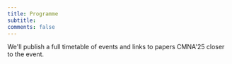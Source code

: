 ```yaml
---
title: Programme 
subtitle: 
comments: false
---
```


We'll publish a full timetable of events and links to papers CMNA'25 closer to the event.

<!--
* Register to attend for free on the day via [Eventbrite](https://www.eventbrite.com/e/cmna-xxi-the-21st-workshop-on-computational-models-of-natural-argument-tickets-160894310213).
* CMNA 21 will use Zoom for meeting participants. We'll distribute links to registered delegates prior to the meeting.
* [CMNA 2023 Proceedings CEUR-3614](http://ceur-ws.org/Vol-3614/) are now available published through CEUR Workshop Proceedings.
-->


<!--
* Note that all times are in British Summer Time (GMT +1). You can use [this link](https://www.timeanddate.com/worldclock/fixedtime.html?msg=CMNA+2021&iso=20210902T15&p1=136&ah=2&am=30) to double check the time in your own timezone for the sessions.
* The closing seminar is part of the Ethics of Argumentation seminar series. We'll post a link to join that event to the eventbrite registered participants information in due time.
-->



<!-- Tuesday 17th September 2024 -->
<!--
|  Authors | Title  | Time  |
|----------|---|---|
| Workshop Organisers | **OPENING REMARKS** | 09:00-09:10 |
Ana Gutiérrez Mandingorra (Universitat Politècnica de València)*; Stella Heras (Universitat Politècnica de València); Javi Palanca (Universitat Politècnica de València)| [Detecting disinformation through computational argumentation techniques and large language models](/cmna24/assets/papers/gutierrez.pdf) | 09:10-09:30 |
| Beauty Oluokun (Imperial College London); Guilherme Paulino-Passos (Imperial College London); Antonio Rago (Imperial College London)*; Francesca Toni (Imperial College London) | [Predicting Human Judgement in Online Debates with Argumentation](/cmna24/assets/papers/oluokun.pdf) |09:30-10:00 |
| Joeri Peters (Utrecht University)*; Floris Bex (Utrecht University & Tilburg University); Henry Prakken (Utrecht University) | [Arguments Based on Domain Rules in Prediction Justifications](/cmna24/assets/papers/peters.pdf) | 10:00-10:30 |
| ALL | **BREAK/COFFEE/CHAT** | 10:30-11:00 |
| Rudi Palmieri (University of Liverpool) | [From loci to critical questions: an AMT approach to argument evaluation. Insights from the domain of corporate controversies.](/cmna24/assets/papers/palmieri.pdf) | 11:00-11:30 |
| Fahad M Alzaidee (University of York) | [Enhancing Essay Argument Persuasiveness Prediction Using a RoBERTa-LSTM Hybrid Model](/cmna24/assets/papers/alzaidee.pdf) | 11:30-11:50 |
| Henry Prakken (Utrecht University | [On Evaluating Legal-Reasoning Capabilities of Generative AI](/cmna24/assets/papers/prakken.pdf) | 11:50-12:20 |
| ALL | Slack time/Discussion | 12:20-12:40 |
| ALL | **LUNCH BREAK** (Lunch is included in the fees and will be provided in the Mensa building 4) | 12:40-13:50 |
| Elena Musi (University of Liverpool)*; Rudi Palmieri (University of Liverpool) | [The Fallacy of Explainable Generative AI: evidence from argumentative prompting in two domains](/cmna24/assets/papers/musi.pdf)  | 13:50-14:10 |
| Katarzyna Budzynska (Warsaw University of Technology)*; Marcin Koszowy (Warsaw University of Technology);  Patrick Saint-Dizier (retired from CNRS); Maciej Bartosz Uberna (Politechnika Warszawska) | [Analysing Language of the Dynamics of Ethos and Emotions in Rephrased Arguments](/cmna24/assets/papers/budzynska.pdf) | 14:10-14:40 |
| Loris Isabettini (University of Windsor) | [Modelling Natural Argumentation in Education: Bridging Traditional Frameworks and Modern Multimodal Approaches](/cmna24/assets/papers/isabettini.pdf) | 14:40- 15:00 |
| Nancy L Green (University of North Carolina Greensboro)*; Derek McLachlin (U. Western Ontario); Robert Mercer (The University of Western Ontario) | [Modeling Biochemistry Argument](/cmna24/assets/papers/green.pdf) | 15:00-15:30 |
| ALL | **BREAK/COFFEE/CHAT** | 15:30-16:00 |
| Yuanxi Fu (School of Information Sciences, University of Illinois Urbana-Champaign)*; Jodi Schneider (School of Information Sciences, University of Illinois Urbana-Champaign) | [An Argumentation interface to facilitate human-machine collaboration in scientific discovery: A preliminary exploration](/cmna24/assets/papers/fu.pdf) | 16:00-16:20 |
| Giulia D'Agostino (Università della Svizzera italiana)*; Andrea Rocci (Università della Svizzera italiana) | [Argumentative patterns in the context of dialogical exchanges in the financial domain](/cmna24/assets/papers/dagostino.pdf) | 16:20-16:50 |
| Workshop Organisers | **CLOSING REMARKS** | 16:50-17:00 |
-->

<!--
# Session #1 (Thursday September 2nd, 15:00-17:30 BST)

|  Authors | Title  | Time  |
|----------|---|---|
| Workshop Organisers | **INTRODUCTORY REMARKS** | 15:00-15:10 GMT |
| Nancy Green | [RST and Practical Reasoning](/cmna23/assets/papers/paper1.pdf) | 15:10-15:40  | 
| Giulia D'agostino | [Let's explain what we argue for. The argumentative function of explanations in Earnings Conference Calls](/cmna23/assets/papers/paper2.pdf) | 15:40-16:00 |
| Loris Isabettini | [The Interplay of Kisceral Argumentation, AudioSonic Resonance, Secular Mysticism, and Natural Argumentation in Computational Models](/cmna23/assets/papers/abstract1.pdf) | 16:00-16:15 |
| ALL | **BREAK/COFFEE/CHAT** | 16:15-16:30 | 
| Trevor Bench-Capon | [The Role of Intermediate Factors in Explaining Precedential Constraint](/cmna23/assets/papers/paper3.pdf) | 16:30-17:00 |
| Daniel Konstantynowicz, Francis Wojciechowski and Procheta Sen | [Finding Important Arguments from a Legal Case](/cmna23/assets/papers/paper4.pdf) | 17:00-17:20 |
| Nancy Green | [Deontological Argumentation Schemes](/cmna23/assets/papers/paper5.pdf) | 17:20-17:40 |
| ALL | **BREAK/COFFEE/CHAT** | 17:40-17:45 | 
| Simon Wells & Mark Snaith | [On The Role of Dialogue Models in the Age of Large Language Models](/cmna23/assets/papers/abstract2.pdf) | 17:45-18:00 |
| PLENARY | **"LLMs, ML, & AI in Argumentation "** | 18:00-18:25 |
| Workshop Organisers | **CLOSING REMARKS** | 18:50-17:00 |
-->

<!--Long & short papers have been published as archival proceedings on the [CEUR Workshop Proceedings website](http://ceur-ws.org/) in [volume #3205](http://ceur-ws.org/Vol-3205/).
-->
<!--
# Invited Speaker (13:45-14:30 CET)

**Title:** The Dynamics of Knowledge: Argumentation and Belief Revision

**Speaker:** Guillermo R. Simari, Universidad Nacional del Sur

**Abstract:** The exploration of the relationships between belief revision and computational argumentation has led to significant contributions for both areas; several techniques employed in belief revision are being studied to formalize the dynamics of argumentation frameworks and the capabilities of the argumentation-based defeasible reasoning are being used to define belief change operators. By briefly considering the fundamental ideas of both areas it is possible to examine some of the mutually beneficial cross-application in different proposals that model reasoning mechanisms that combine contributions from the two domains.
-->


<!--
# Session #2 (Friday September 3rd 15:00-17:30 BST)


|  Authors | Title  | Time  |
|----------|---|---|
| | **Introductory Remarks** | 15:00-15:15 |
| Elena Musi, Rudi Palmieri, Chiara Mercuri, Alessandro Giudici, Neil Maiden, Charlotte Hardman and Rita Borgo  | [What makes you fupy (‘food’ + ‘happy’)? Leveraging strategic maneuvering to build food coaching apps](http://ceur-ws.org/Vol-2937/paper4.pdf) | 15:15-15:45 | 
| Lars Malmqvist, Tommy Yuan and Peter Nightingale.  | [Improving Misinformation Detection in Tweets with Abstract Argumentation](http://ceur-ws.org/Vol-2937/paper5.pdf) | 15:45-16:15 | 
| | **BREAK/COFFEE/CHAT** | 16:15-16:30 |
| Jack Mumford, Katie Atkinson and Trevor Bench-Capon | [Machine Learning and Legal Argument](http://ceur-ws.org/Vol-2937/paper6.pdf) | 16:30-17:00 |
| Nancy Green and Joshua Crotts | [A First Experiment Using ILP for Argument Mining](http://ceur-ws.org/Vol-2937/paper7.pdf) | 17:00-17:30 |
| | **Closing Remarks** | 17:30-17:35 |
| | **INFORMAL CHAT** | 17:35-18:00 |

# Closing Seminar (18:00-19:00 BST)

This year we've coordinated with the [interdisciplinary monthly online speaker series on the ethics of argumentation](https://argumentethics2021.wixsite.com/argumentationethics) for the closing seminar. We'll share the link to that seminar to all CMNA delegates and invite them to join that event immediately after the close of CMNA'21.

**Title:** Sources of Opinion: The Community of Knowledge and How to Take Advantage of Outsourcing

**Speaker:** [Steven A. Sloman](https://vivo.brown.edu/display/ssloman), [Brown University](https://www.brown.edu/)

**Abstract:** People have some crazy opinions. Generally, these are the opinions that we disagree with. The standard view in both academia and the wider culture is that people have such opinions due to knowledge deficits; they are lacking information. On this view, providing information and critical reasoning skills is the best way to get opinions to converge, because they’ll converge to the truth. There is already strong reason to doubt this deficit model. I provide more in the form of evidence that knowledge is unrelated to attitudes about issues. In contrast, a person’s ideology influences both their attitudes and their sense of understanding. A competitor to the deficit model, the cultural cognition view, explains the effect of ideology on attitudes, but does not address the sense of understanding. I follow the cultural cognition view in proposing that people outsource much of their reasoning to their communities; I add that it is the resulting sense of understanding that mediates their attitudes. This community of knowledge suggests that people outsource most of their reasoning. I show how this fact can be deployed to bring evidence to bear on policy.

-->

